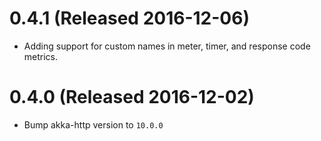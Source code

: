 # 0.4.1 (Released 2016-12-06)

- Adding support for custom names in meter, timer, and response code metrics.

# 0.4.0 (Released 2016-12-02)

- Bump akka-http version to `10.0.0`
